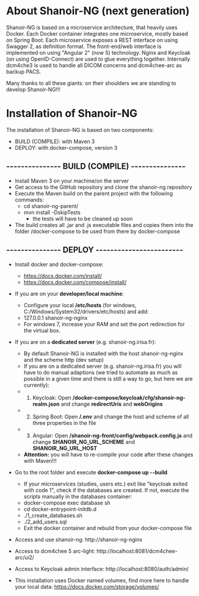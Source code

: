 # About Shanoir-NG (next generation)

Shanoir-NG is based on a microservice architecture, that heavily uses Docker.
Each Docker container integrates one microservice, mostly based on Spring Boot.
Each microservice exposes a REST interface on using Swagger 2, as definition format.
The front-end/web interface is implemented on using "Angular 2" (now 5) technology.
Nginx and Keycloak (on using OpenID-Connect) are used to glue everything together.
Internally dcm4che3 is used to handle all DICOM concerns and dcm4chee-arc as backup PACS.

Many thanks to all these giants: on their shoulders we are standing to develop Shanoir-NG!!!

# Installation of Shanoir-NG

The installation of Shanoir-NG is based on two components:
* BUILD (COMPILE): with Maven 3
* DEPLOY: with docker-compose, version 3

## --------------- BUILD (COMPILE) ---------------

* Install Maven 3 on your machine/on the server
* Get access to the GitHub repository and clone the shanoir-ng repository
* Execute the Maven build on the parent project with the following commands:
    * cd shanoir-ng-parent/
    * mvn install -DskipTests
        * the tests will have to be cleaned up soon
* The build creates all .jar and .js executable files and copies them
into the folder /docker-compose to be used from there by docker-compose

## --------------- DEPLOY ------------------------

* Install docker and docker-compose:
    * https://docs.docker.com/install/
    * https://docs.docker.com/compose/install/
* If you are on your **developer/local machine**:
    * Configure your local **/etc/hosts** (for windows, C:/Windows/System32/drivers/etc/hosts) and add:
	* 127.0.0.1       shanoir-ng-nginx
    * For windows 7, increase your RAM and set the port redirection for the virtual box.
* If you are on a **dedicated server** (e.g. shanoir-ng.irisa.fr):
    * By default Shanoir-NG is installed with the host shanoir-ng-nginx and the scheme http (dev setup)
    * If you are on a dedicated server (e.g. shanoir-ng.irisa.fr) you will have to do manual adaptions
      (we tried to automate as much as possible in a given time and there is still a way to go, but here we are currently):
	* 1) Keycloak: Open **/docker-compose/keycloak/cfg/shanoir-ng-realm.json** and change **redirectUris** and **webOrigins**
	* 2) Spring Boot: Open **/.env** and change the host and scheme of all three properties in the file
	* 3) Angular: Open **/shanoir-ng-front/config/webpack.config.js** and change **SHANOIR_NG_URL_SCHEME** and **SHANOIR_NG_URL_HOST**
    * **Attention:** you will have to re-compile your code after these changes with Maven!!!

* Go to the root folder and execute **docker-compose up --build**
    * If your microservices (studies, users etc.) exit like "keycloak exited with code 1", check if the databases are created.
      If not, execute the scripts manually in the databases container:
	* docker-compose exec database sh
	* cd docker-entrypoint-initdb.d
	* ./1_create_databases.sh
	* ./2_add_users.sql
	* Exit the docker container and rebuild from your docker-compose file


* Access and use shanoir-ng: http://shanoir-ng-nginx
* Access to dcm4chee 5 arc-light: http://localhost:8081/dcm4chee-arc/ui2/
* Access to Keycloak admin interface: http://localhost:8080/auth/admin/

* This installation uses Docker named volumes, find more here to handle your local data:
https://docs.docker.com/storage/volumes/
